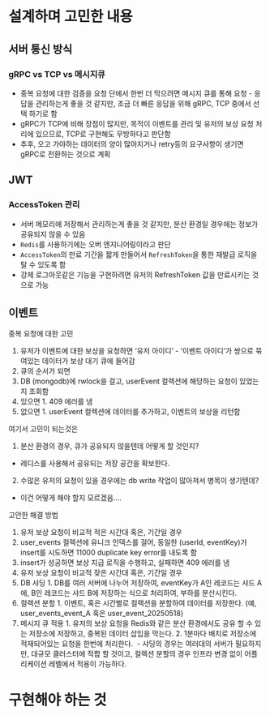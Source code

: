 # 설계하며 고민한 내용

## 서버 통신 방식

### gRPC vs TCP vs 메시지큐
  - 중복 요청에 대한 검증을 요청 단에서 한번 더 막으려면 메시지 큐를 통해 요청 - 응답을 관리하는게 좋을 것 같지만, 조금 더 빠른 응답을 위해 gRPC, TCP 중에서 선택 하기로 함
  - gRPC가 TCP에 비해 장점이 많지만, 목적이 이벤트를 관리 및 유저의 보상 요청 처리에 있으므로, TCP로 구현해도 무방하다고 판단함
  - 추후, 오고 가야하는 데이터의 양이 많아지거나 retry등의 요구사항이 생기면 gRPC로 전환하는 것으로 계획

## JWT
### AccessToken 관리
  - 서버 메모리에 저장해서 관리하는게 좋을 것 같지만, 분산 환경일 경우에는 정보가 공유되지 않을 수 있음
  - `Redis`를 사용하기에는 오버 엔지니어링이라고 판단
  - `AccessToken`의 만료 기간을 짧게 만들어서 `RefreshToken`을 통한 재발급 로직을 탈 수 있도록 함
  - 강제 로그아웃같은 기능을 구현하려면 유저의 RefreshToken 값을 만료시키는 것으로 가능

## 이벤트
중복 요청에 대한 고민
1. 유저가 이벤트에 대한 보상을 요청하면 ‘유저 아이디’ - ‘이벤트 아이디’가 쌍으로 묶여있는 데이터가 보상 대기 큐에 들어감
2. 큐의 순서가 되면
  1. DB (mongodb)에 rwlock을 걸고, userEvent 컬렉션에 해당하는 요청이 있었는지 조회함
  2. 있으면
    1. 409 에러를 냄
  3. 없으면
    1. userEvent 컬렉션에 데이터를 추가하고, 이벤트의 보상을 리턴함

여기서 고민이 되는것은
1. 분산 환경의 경우, 큐가 공유되지 않을텐데 어떻게 할 것인지?
- 레디스를 사용해서 공유되는 저장 공간을 확보한다.
2. 수많은 유저의 요청이 있을 경우에는 db write 작업이 많아져서 병목이 생기텐데?
- 이건 어떻게 해야 할지 모르겠음….


고안한 해결 방법
1. 유저 보상 요청이 비교적 적은 시간대 혹은, 기간일 경우
  1. user_events 컬렉션에 유니크 인덱스를 걸어, 동일한 (userId, eventKey)가 insert를 시도하면 11000 duplicate key error를 내도록 함
  2. insert가 성공하면 보상 지급 로직을 수행하고, 실패하면 409 에러를 냄
2. 유저 보상 요청이 비교적 잦은 시간대 혹은, 기간일 경우
  1. DB 샤딩
    1. DB를 여러 서버에 나누어 저장하여, eventKey가 A인 레코드는 샤드 A에, B인 레코드는 샤드 B에 저장하는 식으로 처리하여, 부하를 분산시킨다.
  2. 컬렉션 분할
    1. 이벤트, 혹은 시간별로 컬렉션을 분할하여 데이터를 저장한다. (예, user_events_event_A 혹은 user_event_20250518)
  3. 메시지 큐 적용
    1. 유저의 보상 요청을 Redis와 같은 분산 환경에서도 공유 할 수 있는 저장소에 저장하고, 중복된 데이터 삽입을 막는다.
    2. 1분마다 배치로 저장소에 적재되어있는 요청을 한번에 처리한다. 
    - 샤딩의 경우는 여러대의 서버가 필요하지만, 대규모 클러스터에 적합 할 것이고, 컬렉션 분할의 경우 인프라 변경 없이 어플리케이션 레벨에서 적용이 가능하다.


# 구현해야 하는 것
